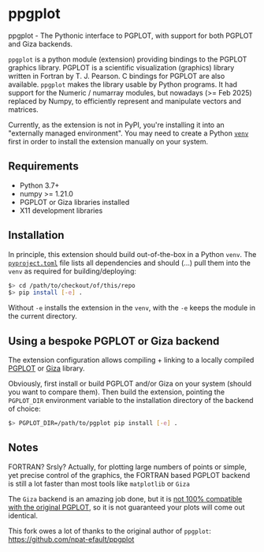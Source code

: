 # ppgplot

ppgplot - The Pythonic interface to PGPLOT, with support for both PGPLOT and Giza backends.

`ppgplot` is a python module (extension) providing bindings to the PGPLOT
graphics library. PGPLOT is a scientific visualization (graphics) library
written in Fortran by T. J. Pearson. C bindings for PGPLOT are also available.
`ppgplot` makes the library usable by Python programs. It had support for the Numeric /
numarray modules, but nowadays (>= Feb 2025) replaced by Numpy, to efficiently represent and
manipulate vectors and matrices.

Currently, as the extension is not in PyPI, you're installing it into an "externally managed environment". You may need to create a Python [`venv`](https://docs.python.org/3/library/venv.html) first in order to install the extension manually on your system.


## Requirements

- Python 3.7+
- numpy >= 1.21.0
- PGPLOT or Giza libraries installed
- X11 development libraries

## Installation

In principle, this extension should build out-of-the-box in a Python `venv`.
The [`pyproject.toml`](pyproject.toml) file lists all dependencies and should (...) pull them into the `venv` as required for building/deploying:

```bash
$> cd /path/to/checkout/of/this/repo
$> pip install [-e] .
```

Without `-e` installs the extension in the `venv`, with the `-e` keeps the module in the current directory.


## Using a bespoke PGPLOT or Giza backend

The extension configuration allows compiling + linking to a locally compiled [PGPLOT](https://sites.astro.caltech.edu/~tjp/pgplot/) or [Giza](https://github.com/danieljprice/giza) library.


Obviously, first install or build PGPLOT and/or Giza on your system (should you want to compare them).
Then build the extension, pointing the `PGPLOT_DIR` environment variable to the installation directory of the backend of choice:

```bash
$> PGPLOT_DIR=/path/to/pgplot pip install [-e] . 
```

## Notes

FORTRAN? Srsly? Actually, for plotting large numbers of points or simple, yet precise control of the graphics, the FORTRAN based PGPLOT backend is still a lot faster than most tools like `matplotlib` or `Giza`

The `Giza` backend is an amazing job done, but it is [not 100% compatible with the original PGPLOT](https://danieljprice.github.io/giza/documentation/pgplot.html), so it is not guaranteed your plots will come out identical.

This fork owes a lot of thanks to the original author of `ppgplot`:
  https://github.com/npat-efault/ppgplot

